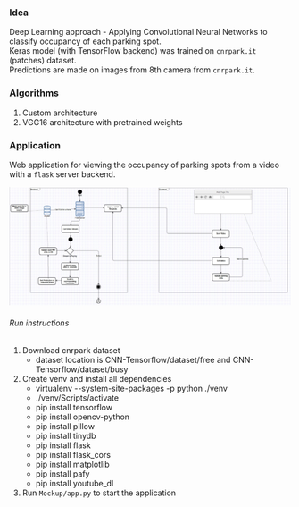 ### Idea

Deep Learning approach - Applying Convolutional Neural Networks to classify occupancy of each parking spot.  
Keras model (with TensorFlow backend) was trained on `cnrpark.it` (patches) dataset.  
Predictions are made on images from 8th camera from `cnrpark.it`.

### Algorithms
1. Custom architecture 
2. VGG16 architecture with pretrained weights

### Application
Web application for viewing the occupancy of parking spots from a video with a `flask` server backend.

![App architecture](../images/flow.jpg)

###### Run instructions
1. Download cnrpark dataset
    - dataset location is CNN-Tensorflow/dataset/free and CNN-Tensorflow/dataset/busy
2. Create venv and install all dependencies
    - virtualenv --system-site-packages -p python ./venv
    - ./venv/Scripts/activate
    - pip install tensorflow
    - pip install opencv-python
    - pip install pillow
    - pip install tinydb
    - pip install flask
    - pip install flask_cors
    - pip install matplotlib
    - pip install pafy
    - pip install youtube_dl
3. Run `Mockup/app.py` to start the application